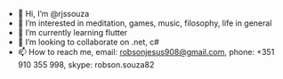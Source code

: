 - 👋 Hi, I’m @rjssouza
- 👀 I’m interested in meditation, games, music, filosophy, life in general
- 🌱 I’m currently learning flutter
- 💞️ I’m looking to collaborate on .net, c#
- 📫 How to reach me, email: robsonjesus908@gmail.com, phone: +351 910 355 998, skype: robson.souza82

<!---
rjssouza/rjssouza is a ✨ special ✨ repository because its `README.md` (this file) appears on your GitHub profile.
You can click the Preview link to take a look at your changes.
--->

